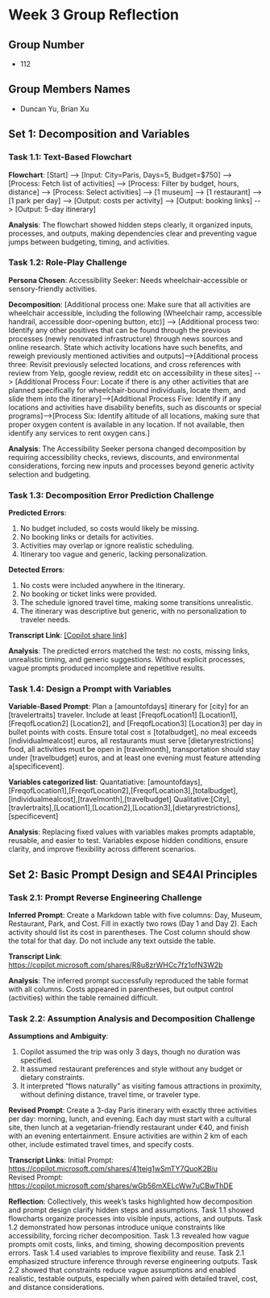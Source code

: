 # Week 3 Group Reflection

## Group Number

- 112

## Group Members Names

- Duncan Yu, Brian Xu

## Set 1: Decomposition and Variables

### Task 1.1: Text-Based Flowchart

**Flowchart**:
[Start] --> [Input: City=Paris, Days=5, Budget=$750] --> [Process: Fetch list of activities] --> [Process: Filter by budget, hours, distance] --> [Process: Select activities] --> [1 museum] --> [1 restaurant] --> [1 park per day] --> [Output: costs per activity] --> [Output: booking links] --> [Output: 5-day itinerary]

**Analysis**:
The flowchart showed hidden steps clearly, it organized inputs, processes, and outputs, making dependencies clear and preventing vague jumps between budgeting, timing, and activities.

### Task 1.2: Role-Play Challenge

**Persona Chosen**: Accessibility Seeker: Needs wheelchair-accessible or sensory-friendly activities.

**Decomposition**:
[Additional process one: Make sure that all activities are wheelchair accessible, including the following (Wheelchair ramp, accessible handrail, accessible door-opening button, etc)] --> [Additional process two: Identify any other positives that can be found through the previous processes (newly renovated infrastructure) through news sources and online research. State which activity locations have such benefits, and reweigh previously mentioned activities and outputs]-->[Additional process three: Revisit previously selected locations, and cross references with review from Yelp, google review, reddit etc on accessibility in these sites] --> [Additional Process Four: Locate if there is any other activities that are planned specifically for wheelchair-bound individuals, locate them, and slide them into the itinerary]-->[Additional Process Five: Identify if any locations and activities have disability benefits, such as discounts or special programs]-->[Process Six: Identify altitude of all locations, making sure that proper oxygen content is available in any location. If not available, then identify any services to rent oxygen cans.]

**Analysis**:
The Accessibility Seeker persona changed decomposition by requiring accessibility checks, reviews, discounts, and environmental considerations, forcing new inputs and processes beyond generic activity selection and budgeting.

### Task 1.3: Decomposition Error Prediction Challenge

**Predicted Errors**:
1. No budget included, so costs would likely be missing.  
2. No booking links or details for activities.  
3. Activities may overlap or ignore realistic scheduling.  
4. Itinerary too vague and generic, lacking personalization.  

**Detected Errors**:
1. No costs were included anywhere in the itinerary.  
2. No booking or ticket links were provided.  
3. The schedule ignored travel time, making some transitions unrealistic.  
4. The itinerary was descriptive but generic, with no personalization to traveler needs.  

**Transcript Link**:
[\[Copilot share link\]](https://copilot.microsoft.com/shares/nV3hTzsHYGavqPcumMt4n)

**Analysis**:
The predicted errors matched the test: no costs, missing links, unrealistic timing, and generic suggestions. Without explicit processes, vague prompts produced incomplete and repetitive results.

### Task 1.4: Design a Prompt with Variables

**Variable-Based Prompt**:
  Plan a [amountofdays] itinerary for [city] for an [travelertraits] traveler. Include at least [FreqofLocation1] [Location1], [FreqofLocation2] [Location2], and [FreqofLocation3] [Location3] per day in bullet points with costs. Ensure total cost ≤ [totalbudget], no meal exceeds [individualmealcost] euros, all restaurants must serve [dietaryrestrictions] food, all activities must be open in [travelmonth], transportation should stay under [travelbudget] euros, and at least one evening must feature attending a[specificevent].

**Variables categorized list**:
Quantatiative: [amountofdays],[FreqofLocation1],[FreqofLocation2],[FreqofLocation3],[totalbudget],[individualmealcost],[travelmonth],[travelbudget]
Qualitative:[City],[travlertraits],[Location1],[Location2],[Location3],[dietaryrestrictions],[specificevent]

**Analysis**:
Replacing fixed values with variables makes prompts adaptable, reusable, and easier to test. Variables expose hidden conditions, ensure clarity, and improve flexibility across different scenarios.

## Set 2: Basic Prompt Design and SE4AI Principles

### Task 2.1: Prompt Reverse Engineering Challenge

**Inferred Prompt**:
Create a Markdown table with five columns: Day, Museum, Restaurant, Park, and Cost. Fill in exactly two rows (Day 1 and Day 2). Each activity should list its cost in parentheses. The Cost column should show the total for that day. Do not include any text outside the table.

**Transcript Link**:
https://copilot.microsoft.com/shares/R8u8zrWHCc7fz1ofN3W2b

**Analysis**:
The inferred prompt successfully reproduced the table format with all columns. Costs appeared in parentheses, but output control (activities) within the table remained difficult.

### Task 2.2: Assumption Analysis and Decomposition Challenge

**Assumptions and Ambiguity**:
1. Copilot assumed the trip was only 3 days, though no duration was specified.  
2. It assumed restaurant preferences and style without any budget or dietary constraints.  
3. It interpreted “flows naturally” as visiting famous attractions in proximity, without defining distance, travel time, or traveler type.  

**Revised Prompt**:
Create a 3-day Paris itinerary with exactly three activities per day: morning, lunch, and evening. Each day must start with a cultural site, then lunch at a vegetarian-friendly restaurant under €40, and finish with an evening entertainment. Ensure activities are within 2 km of each other, include estimated travel times, and specify costs.  

**Transcript Links**:
Initial Prompt: https://copilot.microsoft.com/shares/41teig1wSmTY7QuoK2Biu  
Revised Prompt: https://copilot.microsoft.com/shares/wGb56mXELcWw7uCBwThDE

**Reflection**:
Collectively, this week’s tasks highlighted how decomposition and prompt design clarify hidden steps and assumptions. Task 1.1 showed flowcharts organize processes into visible inputs, actions, and outputs. Task 1.2 demonstrated how personas introduce unique constraints like accessibility, forcing richer decomposition. Task 1.3 revealed how vague prompts omit costs, links, and timing, showing decomposition prevents errors. Task 1.4 used variables to improve flexibility and reuse. Task 2.1 emphasized structure inference through reverse engineering outputs. Task 2.2 showed that constraints reduce vague assumptions and enabled realistic, testable outputs, especially when paired with detailed travel, cost, and distance considerations.
